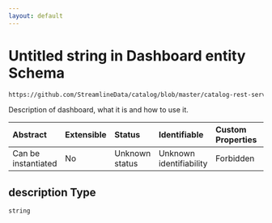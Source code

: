 ```yaml
---
layout: default
---
```

# Untitled string in Dashboard entity Schema

```txt
https://github.com/StreamlineData/catalog/blob/master/catalog-rest-service/src/main/resources/json/schema/entity/data/dashboard.json#/properties/description
```

Description of dashboard, what it is and how to use it.

| Abstract            | Extensible | Status         | Identifiable            | Custom Properties | Additional Properties | Access Restrictions | Defined In                                                                  |
| :------------------ | :--------- | :------------- | :---------------------- | :---------------- | :-------------------- | :------------------ | :-------------------------------------------------------------------------- |
| Can be instantiated | No         | Unknown status | Unknown identifiability | Forbidden         | Allowed               | none                | [dashboard.json*](dashboard.md) |

## description Type

`string`
